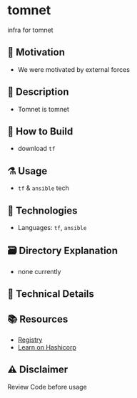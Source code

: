 # tomnet
infra for tomnet

## :pushpin: Motivation 
- We were motivated by external forces

## :memo: Description
- Tomnet is tomnet

## :hammer: How to Build
- download `tf`

## :alembic: Usage
- `tf` & `ansible` tech

## :microscope: Technologies
- Languages: `tf`, `ansible`

## :card_file_box: Directory Explanation
- none currently

## :blue_book: Technical Details

## :books: Resources
- [Registry](https://registry.terraform.io/providers/hashicorp/google/latest/docs)
- [Learn on Hashicorp](https://learn.hashicorp.com/collections/terraform/gcp-get-started)

## :warning: Disclaimer
Review Code before usage
